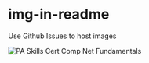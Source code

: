 # img-in-readme
Use Github Issues to host images

![PA Skills Cert Comp Net Fundamentals](https://user-images.githubusercontent.com/106196315/170710874-d62bc9ea-634c-4333-b4be-611cfea6688a.jpg)
